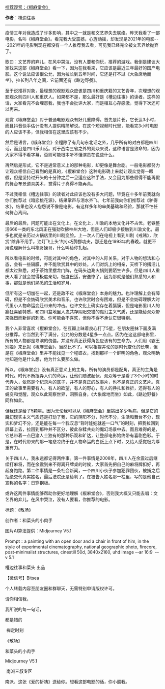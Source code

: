 

[推荐观赏：《椒麻堂会》](https://mp.weixin.qq.com/s/HTE2gdMusaGgV_RYXJhpkQ)

**作者**：槽边往事

---

疫情三年对我造成了许多影响，其中之一就是和文艺界失去联络。昨天我看了一部电影，名叫《椒麻堂会》。看完我大受震撼，心旌动摇，却发现是2021年的电影---2021年的电影到现在都没有一个人推荐我去看，可见我已经完全被文艺界给抛弃了。

歌曰：文艺界的弃儿，在风中哭泣，没有人要和你玩，推荐的游戏。我倒是建议大家找来这部《椒麻堂会》看一下，因为在我看来，它应该是最近三年最好的国产电影。这个说法应该很公允，因为拉长到五年时间，它还是打不过《大象席地而坐》，拉长到八年之间，它前面还有《路边野餐》。

至于说推荐对象，最理想的观影观众应该是四川和重庆籍的文艺青年，次理想的观影观众则四川人和重庆人。如果都不是，那么最好是《槽边往事》的读者。这样的话，大家看完不会埋怨我，我也不会批评大家，而是相互心存感激，觉得下次还可以再来。

观赏《椒麻堂会》对于普通电影观众有好几重障碍。首先是片长，它长达3小时，而且抖音快手估计没有人提供精简解说。在这个短视频时代里，能看完3小时电影的人应该不多，但我相信在这里应该有不少。


然后是语言，《椒麻堂会》全程除了有几句东北话之外，几乎所有的对白都是四川话，而且是四川乐山话。对于西南三省之外的观众来说，这种语言是致命的，因为大家不得不看字幕，否则可能根本听不懂演员在说些什么。


再然后是形式，它不是通常意义上的那种电影，却更像是舞台剧。一般电影都努力让观众相信自己看到的是真的，《椒麻堂会》这种电影确上来就让观众觉得一眼假，但是坚持过开头的十分钟之后一旦适应这种手法，又会因为那些假得不能再假的舞台布景道具美术，觉得片子真得不能再真。

不过我相信《槽边往事》的读者对此应该也没有多大问题，毕竟在十多年前我就向你们推荐过《暗恋桃花源》，结果掌声与泪水齐飞。七年前我向你们推荐过《驴得水》，结果也没人抱怨说不像是电影。有这样多年的审美基础和经验，那就不怕任何舞台离间。

最后的最后，问题可能出在文化上。在文化上，川渝的本地文化并不占优。老铁整活666一类的东北风正在强劲吹拂神州大地，但是人们却极少接触到川渝文化，最多也就是亲历过火锅店里的川剧变脸。上一次人们在电视上看到川剧《戒赌》，欣赏“除非不用手，油灯飞上头”的小巧腾挪功夫，那还是在1993年的春晚。就更不用说理解什么叫袍哥操哥，什么叫给你扎起。


所以看电影的时候，可能对其中的角色，对其中的人际关系，对于人物的想法和心态，会有一些隔膜，并不能欣赏其中的妙处。人们对炕上的相亲，天桥下的撂活儿都太过熟悉，对于茶馆里摆龙门阵，在码头边涮火锅则要陌生许多。但是四川人重庆人看了就会觉得极度亲切，极度巴适，安逸惨了，因为那就是他们熟悉的人和事，那就是他们熟悉的生活和岁月。


但所有这一切加在一起，还是敌不过《椒麻堂会》本身的魅力。也许理解上会有障碍，但是不会妨碍欣赏美术和音乐。也许欣赏时会有困难，但是不会妨碍理解大时代里小人物命运变迁带来的冲击。也许文化上确实存在着膈膜，但是电影里川人的癫狂喜剧特质，和四川盆地里人鬼共存阴阳交错的魔幻主义气质，还是能给观众带来强烈而新鲜的刺激。你可能会不喜欢，但你不得不承认它很特别。

我个人非常喜欢《椒麻堂会》，在豆瓣上昧着良心打了5星，在朋友圈抹下面皮满分推荐。它当然到不了满分，公允的分数是4星多一点点。因为在这这部电影里，所有的人物都是导演的傀儡，并没有真正获得角色应该有的生命力。人们用《霸王别姬》来比拟《椒麻堂会》，当然比不了。可以相提并论的是时代变化的长卷，但是在《椒麻堂会》里并不能找见一个程蝶衣，找到那样一个鲜明的角色，观众明确地知道他是什么想，他为什么要那么做。


所以，《椒麻堂会》没有真正意义上的主角，所有的演员都是配角，真正的主角是时代。时代不断拨弄人们的命运，让他们随波起伏，观众等于是看了3个小时的时代弄人，依然是个纪录片的底子，并不是真正的故事片，也不是真正的文艺片。真正的故事里需要有人，有人的欲望，有人的野心，有人的挣扎和挫折，还得有人的蜕变和觉醒，观众以此观察世界，洞察自身。《大象席地而坐》如此，《路边野餐》同样如此。


但我还是给了5颗星。因为无论我可以从《椒麻堂会》里挑出多少毛病，但是它的魔幻现实主义气质还是打动了我，它的阴阳不分，时代不分，生活和舞台不分，现实和梦幻不分，还是能在每一个我叹息“背时娃娃就差一口气”的时刻，把我拉回到屏幕上去，拉回到那种并不区分，彼此杂糅共处的魔幻场景中去。而且难得的是，它总带着一点巴渝人士独有的那种乐观和旷达，让整部电影始终带有喜剧色彩。于是，在时代带来的那一笔悲凉终于在人物命运的白纸上点下时，又给人感觉极为厚重有力。

关于四川人，我永远都记得两件事。第一件事情是2008年，四川人在余震过后继续打麻将，而在余震到来不得离开牌桌的时候，大家首先把自己的麻将牌扣好，再起身跑路。第二件事情是一条社会新闻，一个四川小伙子参加犯罪团伙，被捕之后拒绝交代真实姓名，最后法院还是给判了。在被告人姓名那一栏里，写的是他自己宣称的名字：日穿钢板。

或许这两件事情能够帮助你更好地理解《椒麻堂会》，否则我大概又只能去唱：文艺界的弃儿，在风中哭泣，没有人要看，你推荐的电影。










标题：《散场》

创作者：和菜头的小肉手

图片AI算法提供：Midjourney V5.1

Prompt：a painting with an open door and a chair in front of him, in the style of experimental cinematography, national geographic photo, firecore, post-minimalist structures, cinestill 50d, 3840x2160, uhd image --ar 16:9  --v 5.1




槽边往事和菜头 出品

【微信号】Bitsea

个人转载内容至朋友圈和群聊天，无需特别申请版权许可。

请你相信我，

我所说的每一句话，

都是错的

 禅定时刻

《散场》

和菜头的小肉手

Midjourney V5.1

 南派三叔专区

南派，这张《爱的祈祷》送给你。想看这部电影的话，你小窗我。